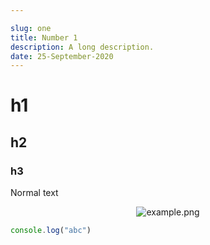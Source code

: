 ```yaml
---

slug: one
title: Number 1
description: A long description.
date: 25-September-2020
---
```


# h1

## h2

### h3

Normal text

<p align="center">
    <img style="max-width: 75%" src="https://previews.123rf.com/images/iakov/iakov1205/iakov120500028/13494658-way-in-deep-forest.jpg" alt="example.png">
</p>

```javascript
console.log("abc")
```